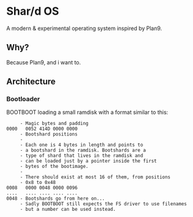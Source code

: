 # Shar/d OS
A modern & experimental operating system inspired by Plan9.
## Why?
Because Plan9, and i want to.

## Architecture
### Bootloader
BOOTBOOT loading a small ramdisk with a format similar to this:
```
     - Magic bytes and padding
0000   0052 414D 0000 0000
     - Bootshard positions
     -
     - Each one is 4 bytes in length and points to
     - a bootshard in the ramdisk. Bootshards are a
     - type of shard that lives in the ramdisk and
     - can be loaded just by a pointer inside the first
     - bytes of the bootimage.
     -
     - There should exist at most 16 of them, from positions
     - 0x8 to 0x48
0008   0000 0048 0000 0096
....   .... .... .... ....
0048 - Bootshards go from here on...
     - Sadly BOOTBOOT still expects the FS driver to use filenames
     - but a number can be used instead.
```
